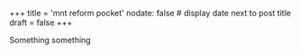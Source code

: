 +++
title = 'mnt reform pocket'
nodate: false # display date next to post title
draft = false
+++

Something something